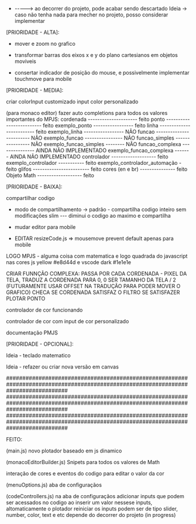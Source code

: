 * -----> ao decorrer do projeto, pode acabar sendo descartado
Ideia -> caso não tenha nada para mecher no projeto, posso considerar implementar




[PRIORIDADE - ALTA]:

* mover e zoom no grafico

* transformar barras dos eixos x e y do plano cartesianos em objetos moviveis

* consertar indicador de posição do mouse, e possivelmente implementar touchmove para mobile





[PRIORIDADE - MEDIA]:

criar colorInput customizado
input color personalizado

(para monaco editor)
fazer auto completions para todos os valores importantes do MPJS:
cordenada --------------------- feito
ponto ------------------------- feito
exemplo_ponto ----------------- feito
linha ------------------------- feito
exemplo_linha ----------------- NÃO
funcao ------------------------ NÃO
exemplo_funcao ---------------- NÃO
funcao_simples ---------------- NÃO
exemplo_funcao_simples -------- NÃO
funcao_complexa --------------- AINDA NÃO IMPLEMENTADO
exemplo_funcao_complexa ------- AINDA NÃO IMPLEMENTADO
controlador ------------------- feito
exemplo_controlador ----------- feito
exemplo_controlador_automação - feito
glifos ------------------------ feito
cores (en e br) --------------- feito
Objeto Math ------------------- feito





[PRIORIDADE - BAIXA]:

compartilhar codigo

* modo de compartilhamento ->
padrão - compartilha codigo inteiro sem modificações
slim --- diminui o codigo ao maximo e compartilha

* mudar editor para mobile

* EDITAR resizeCode.js => mousemove prevent default apenas para mobile

LOGO MPJS - alguma coisa com matematica e logo quadrada do javascript
nas cores js yellow #e8d44d e vscode dark #1e1e1e

CRIAR FUNNÇÃO COMPLEXA:
PASSA POR CADA CORDENADA - PIXEL DA TELA,
TRADUZ A CORDENADA PARA 0, 0 SER TAMANHO DA TELA / 2
(FUTURAMENTE USAR OFFSET NA TRADUÇÃO PARA PODER MOVER O GRAFICO)
CHECA SE CORDENADA SATISFAZ O FILTRO
SE SATISFAZER
PLOTAR PONTO

controlador de cor funcionando

controlador de cor com input de cor personalizado

documentação PMJS





[PRIORIDADE - OPCIONAL]:

Ideia - teclado matematico

Ideia - refazer ou criar nova versão em canvas





###################################################################################################################################
###################################################################################################################################
###################################################################################################################################

FEITO: 

(main.js)
novo plotador baseado em js dinamico 


(monacoEditorBuilder.js)
Snipets para todos os valores de Math 

interação de cores e eventos do codigo para editar o valor da cor


(menuOptions.js)
aba de configuraçãos 


(codeControllers.js)
na aba de configuraçãos adicionar inputs que podem ser acessados no codigo 
ao inserir um valor nessese inputs, altomaticamente o plotador reiniciar
os inputs podem ser de tipo slider, number, color, text e etc
depende do decorrer do projeto (in progress)

